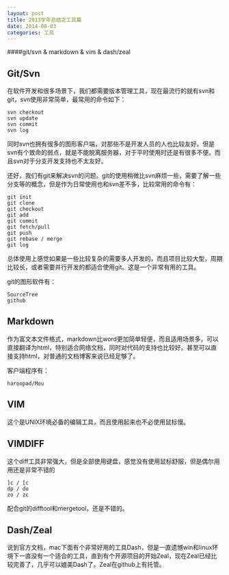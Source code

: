 ```yaml
---
layout: post
title: 2013学年总结之工具篇
date: 2014-08-03
categories: 工具
---
```


####git/svn & markdown & vim & dash/zeal

<!--more-->

## Git/Svn

在软件开发和很多场景下，我们都需要版本管理工具，现在最流行的就有svn和git，svn使用非常简单，最常用的命令如下：

```
svn checkout
svn update
svn commit
svn log
```

同时svn也拥有很多的图形客户端，对那些不是开发人员的人也比较友好。但是svn有个致命的弱点，就是不能脱离服务器，对于平时使用时还是有很多不便。而且svn对于分支开发支持也不太友好。

还好，我们有git来解决svn的问题。git的使用稍微比svn麻烦一些，需要了解一些分支等的概念，但是作为日常使用也和svn差不多，比较常用的命令有：

```
git init
git clone
git checkout
git add
git commit 
git fetch/pull
git push
git rebase / merge
git log
```

总体使用上感觉如果是一些比较复杂的需要多人开发的，而且项目比较大型，周期比较长，或者需要并行开发的都适合使用git。这是一个非常有用的工具。

git的图形软件有：

```
SourceTree
github
```

## Markdown

作为富文本文件格式，markdown比word更加简单轻便，而且适用场景多，可以直接翻译为html，特别适合网络文档，同时对代码的支持也比较好。甚至可以直接支持html，对普通的文档博客来说已经足够了。

客户端程序有：

```
haroopad/Mou
```

## VIM

这个是UNIX环境必备的编辑工具，而且使用起来也不必使用鼠标慢。

## VIMDIFF

这个diff工具非常强大，但是全部使用键盘，感觉没有使用鼠标舒服，但是偶尔用用还是非常不错的

```
]c / [c
dp / do
zo / zc
```

配合git的difftool和mergetool，还是不错的。

## Dash/Zeal

说到官方文档，mac下面有个非常好用的工具Dash，但是一直遗憾win和linux环境下一直没有一个适合的工具，直到有个开源项目的开始Zeal，现在Zeal已经比较完善了，几乎可以媲美Dash了。Zeal在github上有托管。